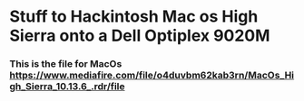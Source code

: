 
# Stuff to Hackintosh Mac os High Sierra onto a Dell Optiplex 9020M



### This is the file for MacOs https://www.mediafire.com/file/o4duvbm62kab3rn/MacOs_High_Sierra_10.13.6_.rdr/file



